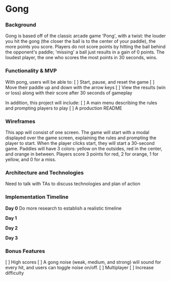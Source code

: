 # Gong

### Background
Gong is based off of the classic arcade game 'Pong', with a twist: the louder you hit the gong (the closer the ball is to the center of your paddle), the more points you score. Players do not score points by hitting the ball behind the opponent's paddle; 'missing' a ball just results in a gain of 0 points. The loudest player, the one who scores the most points in 30 seconds, wins.

### Functionality & MVP
With pong, users will be able to:
[ ] Start, pause, and reset the game
[ ] Move their paddle up and down with the arrow keys
[ ] View the results (win or loss) along with their score after 30 seconds of gameplay

In addition, this project will include:
[ ] A main menu describing the rules and prompting players to play
[ ] A production README

### Wireframes
This app will consist of one screen. The game will start with a modal displayed over the game screen, explaining the rules and prompting the player to start. When the player clicks start, they will start a 30-second game. Paddles will have 3 colors: yellow on the outsides, red in the center, and orange in between. Players score 3 points for red, 2 for orange, 1 for yellow, and 0 for a miss.

### Architecture and Technologies
Need to talk with TAs to discuss technologies and plan of action

### Implementation Timeline
**Day 0**
Do more research to establish a realistic timeline

**Day 1**

**Day 2**

**Day 3**

### Bonus Features

[ ] High scores
[ ] A gong noise (weak, medium, and strong) will sound for every hit, and users can toggle noise on/off.
[ ] Multiplayer
[ ] Increase difficulty
